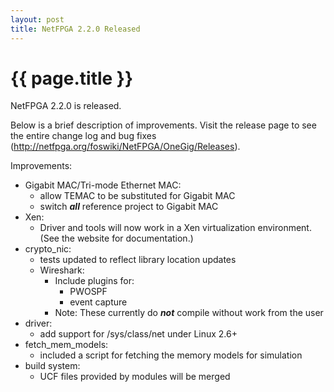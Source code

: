 ```yaml
---
layout: post
title: NetFPGA 2.2.0 Released 
---
```


{{ page.title }}
================
NetFPGA 2.2.0 is released.

Below is a brief description of improvements. Visit the release page to see the entire change log and bug fixes (http://netfpga.org/foswiki/NetFPGA/OneGig/Releases).

Improvements:
   * Gigabit MAC/Tri-mode Ethernet MAC: 
      * allow TEMAC to be substituted for Gigabit MAC
      * switch <strong>*all*</strong> reference project to Gigabit MAC
   * Xen: 
      * Driver and tools will now work in a Xen virtualization environment. (See the website for documentation.) 
   * crypto_nic: 
      * tests updated to reflect library location updates
      * Wireshark: 
         * Include plugins for: 
            * PWOSPF
            * event capture
         * Note: These currently do <strong>*not*</strong> compile without work from the user <br /> 
   * driver: 
      * add support for /sys/class/net under Linux 2.6+
   * fetch_mem_models: 
      * included a script for fetching the memory models for simulation
   * build system: 
      * UCF files provided by modules will be merged

